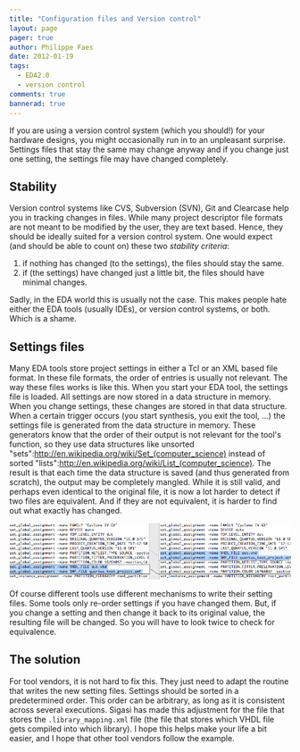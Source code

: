 ```yaml
---
title: "Configuration files and Version control"
layout: page 
pager: true
author: Philippe Faes
date: 2012-01-19
tags: 
  - EDA2.0
  - version control
comments: true
bannerad: true
---
```


If you are using a version control system (which you should!) for your hardware designs, you might occasionally run in to an unpleasant surprise. Settings files that stay the same may change anyway and if you change just one setting, the settings file may have changed completely.

## Stability 

Version control systems like CVS, Subversion (SVN), Git and Clearcase help you in tracking changes in files. While many project descriptor file formats are not meant to be modified by the user, they are text based. Hence, they should be ideally suited for a version control system. One would expect (and should be able to count on) these two _stability criteria_:

1. if nothing has changed (to the settings), the files should stay the same.
2. if (the settings) have changed just a little bit, the files should have minimal changes.


Sadly, in the EDA world this is usually not the case. This makes people hate either the EDA tools (usually IDEs), or version control systems, or both. Which is a shame.

## Settings files

Many EDA tools store project settings in either a Tcl or an XML based file format. In these file formats, the order of entries is usually not relevant. The way these files works is like this. When you start your EDA tool, the settings file is loaded. All settings are now stored in a data structure in memory. When you change settings, these changes are stored in that data structure. When a certain trigger occurs (you start synthesis, you exit the tool, ...) the settings file is generated from the data structure in memory. These generators know that the order of their output is not relevant for the tool's function, so they use data structures like unsorted "sets":http://en.wikipedia.org/wiki/Set_(computer_science) instead of sorted "lists":http://en.wikipedia.org/wiki/List_(computer_science). The result is that each time the data structure is saved (and thus generated from scratch), the output may be completely mangled. While it is still valid, and perhaps even identical to the original file, it is now a lot harder to detect if two files are equivalent. And if they are not equivalent, it is harder to find out what exactly has changed.

![Two equivalent setting files might look different](images/unexpected_differences.png)

Of course different tools use different mechanisms to write their setting files. Some tools only re-order settings if you have changed them. But, if you change a setting and then change it back to its original value, the resulting file will be changed. So you will have to look twice to check for equivalence. 

## The solution

For tool vendors, it is not hard to fix this. They just need to adapt the routine that writes the new setting files. Settings should be sorted in a predetermined order. This order can be arbitrary, as long as it is consistent across several executions. Sigasi has made this adjustment for the file that stores the `.library_mapping.xml` file (the file that stores which VHDL file gets compiled into which library). I hope this helps make your life a bit easier, and I hope that other tool vendors follow the example.